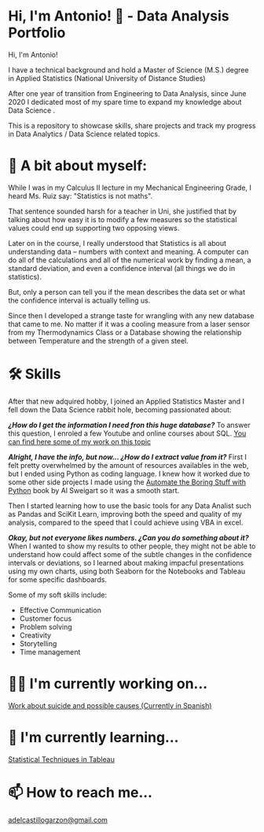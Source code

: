 
# Hi, I'm Antonio! 👋 - Data Analysis Portfolio

Hi, I'm Antonio! 

I have a technical background and hold a Master of Science (M.S.) degree in Applied Statistics (National University of Distance Studies)

After one year of transition from Engineering to Data Analysis, since June 2020 I dedicated most of my spare time to expand my knowledge about Data Science .


This is a repository to showcase skills, share projects and track my progress in Data Analytics / Data Science related topics.

# 🏃 A bit about myself:

While I was in my Calculus II lecture in my Mechanical Engineering Grade, I heard Ms. Ruiz say: "Statistics is not maths". 

That sentence sounded harsh for a teacher in Uni, she justified that by talking about how easy it is to modify a few measures so the statistical values could end up supporting two opposing views.

Later on in the course, I really understood that  Statistics is all about understanding data – numbers with context and meaning. A computer can do all of the calculations and all of the numerical work by finding a mean, a standard deviation, and even a confidence interval (all things we do in statistics). 

But, only a person can tell you if the mean describes the data set or what the confidence interval is actually telling us.

Since then I developed a strange taste for wrangling with any new database that came to me. 
No matter if it was a cooling measure from a laser sensor from my Thermodynamics Class or a Database showing the relationship between Temperature and the strength of a given steel. 


# 🛠 Skills
After that new adquired hobby, I joined an Applied Statistics Master and I fell down the Data Science rabbit hole, becoming passionated about:

***¿How do I get the information I need fron this huge database?***
  To answer this question, I enroled a few Youtube and online courses about SQL. 
  [You can find here some of my work on this topic](https://github.com/AntonioDelCastillo/Data-Analysis-Portfolio/tree/main/SQL) 
  
***Alright, I have the info, but now... ¿How do I extract value from it?***
  First I felt pretty overwhelmed by the amount of resources availables in the web, but I ended using Python as coding language.
  I knew how it worked due to some other side projects I made using the [Automate the Boring Stuff with Python](https://automatetheboringstuff.com/) book by Al           Sweigart so it was a smooth start. 
  
  Then I started learning how to use the basic tools for any Data Analist such as Pandas and SciKit Learn, improving both the speed and quality of my analysis,           compared to the speed that I could achieve using VBA in excel.    
    
***Okay, but not everyone likes numbers. ¿Can you do something about it?***
    When I wanted to show my results to other people, they might not be able to understand how could affect some of the subtle changes in the confidence intervals or deviations, so I learned about making impacful presentations using my own charts, using both Seaborn for the Notebooks and Tableau for some specific dashboards. 

Some of my soft skills include:

* Effective Communication
* Customer focus 
* Problem solving
* Creativity
* Storytelling
* Time management

# 👩‍💻 I'm currently working on...
[Work about suicide and possible causes (Currently in Spanish)](https://github.com/AntonioDelCastillo/Data-Analysis-Portfolio/blob/main/C%C3%A1lculos%20suicidio.ipynb)
    
# 🧠 I'm currently learning...
[Statistical Techniques in Tableau](https://www.datacamp.com/courses/statistical-techniques-in-tableau)

# 📫 How to reach me...

  adelcastillogarzon@gmail.com
  

